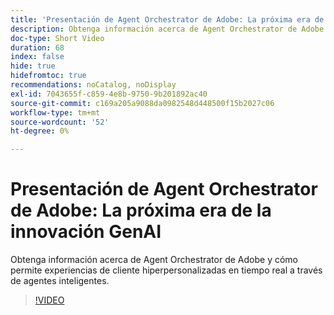```yaml
---
title: 'Presentación de Agent Orchestrator de Adobe: La próxima era de la innovación GenAI'
description: Obtenga información acerca de Agent Orchestrator de Adobe y cómo permite experiencias de cliente hiperpersonalizadas en tiempo real a través de agentes inteligentes.
doc-type: Short Video
duration: 68
index: false
hide: true
hidefromtoc: true
recommendations: noCatalog, noDisplay
exl-id: 7043655f-c859-4e8b-9750-9b201892ac40
source-git-commit: c169a205a9088da0982548d448500f15b2027c06
workflow-type: tm+mt
source-wordcount: '52'
ht-degree: 0%

---
```


# Presentación de Agent Orchestrator de Adobe: La próxima era de la innovación GenAI

Obtenga información acerca de Agent Orchestrator de Adobe y cómo permite experiencias de cliente hiperpersonalizadas en tiempo real a través de agentes inteligentes.

<!-- 62_S653_3442539_67_introducing-adobes-agent-orchestrator-the-next-era-of-genai-innovation -->
>[!VIDEO](https://video.tv.adobe.com/v/3460047/?learn=on&enablevpops=true&captions=spa)
